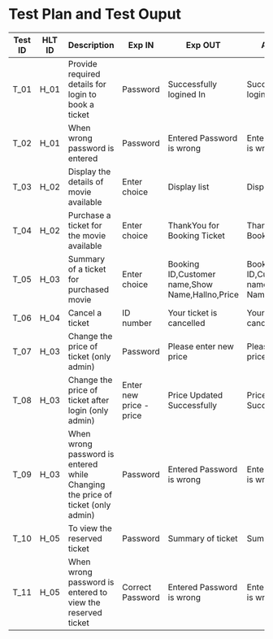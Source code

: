 # Test Plan and Test Ouput

|Test ID|	HLT ID|	Description|	Exp IN|	Exp OUT|	Actual Out|	PASS/FAIL|
|-------|-------|----------|---------|-------|-------|-------|
T_01|	H_01	|Provide required details for login to book a ticket|	Password|	Successfully logined In|	Successfully logined In|	PASS
T_02	|H_01|	When wrong password is entered|	Password|	Entered Password is wrong|	Entered Password is wrong	|PASS
T_03	|H_02|	Display the details of movie available|	Enter choice|	Display list|	Display list|	PASS
T_04	|H_02|	Purchase a ticket for the movie available|	Enter choice|	ThankYou for Booking Ticket	|ThankYou for Booking Ticket|	PASS
T_05	|H_03|	Summary of a ticket for purchased movie|	Enter choice|	Booking ID,Customer name,Show Name,Hallno,Price|Booking ID,Customer name,Show Name,Hallno,Price|	PASS
T_06	|H_04	|Cancel a ticket|	ID number|	Your ticket is cancelled|	Your ticket is cancelled|	PASS
T_07	|H_03|	Change the price of ticket (only admin)|	Password|	Please enter new price|	Please enter new price|	PASS
T_08	|H_03|	Change the price of ticket after login (only admin)|	Enter new price -price|	Price Updated Successfully|	Price Updated Successfully|	PASS
T_09	|H_03|	When wrong password is entered while Changing the price of ticket (only admin)|	Password	|Entered Password is wrong|	Entered Password is wrong|	PASS
T_10	|H_05|	To view the reserved ticket|	Password|	Summary of ticket|	Summary of ticket|	PASS
T_11	|H_05|	When wrong password is entered to view the reserved ticket|	Correct Password|	Entered Password is wrong|	Entered Password is wrong|	PASS
